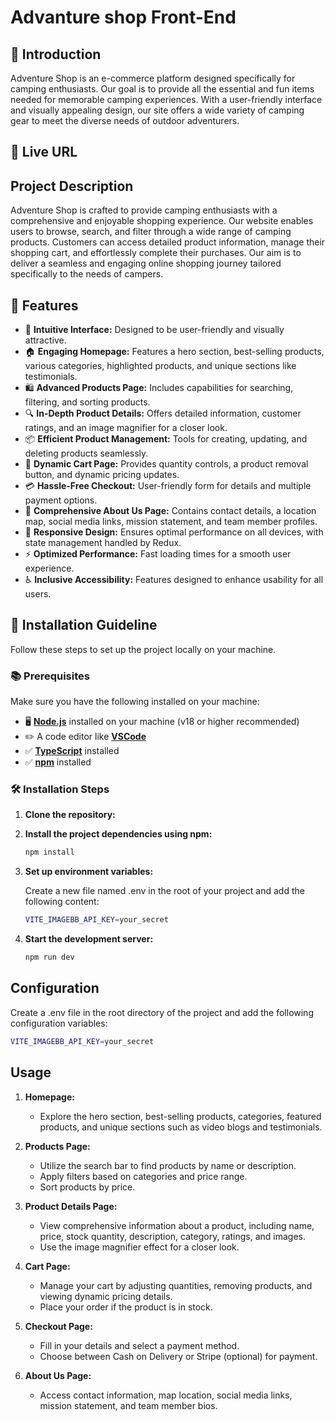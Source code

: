 # Advanture shop Front-End

## 🤖 Introduction

Adventure Shop is an e-commerce platform designed specifically for camping enthusiasts. Our goal is to provide all the essential and fun items needed for memorable camping experiences. With a user-friendly interface and visually appealing design, our site offers a wide variety of camping gear to meet the diverse needs of outdoor adventurers.
## 🔗 Live URL

 

##  Project Description

Adventure Shop is crafted to provide camping enthusiasts with a comprehensive and enjoyable shopping experience. Our website enables users to browse, search, and filter through a wide range of camping products. Customers can access detailed product information, manage their shopping cart, and effortlessly complete their purchases. Our aim is to deliver a seamless and engaging online shopping journey tailored specifically to the needs of campers.
## 🔋 Features

- 🌟 **Intuitive Interface:** Designed to be user-friendly and visually attractive.
- 🏠 **Engaging Homepage:** Features a hero section, best-selling products, various categories, highlighted products, and unique sections like testimonials.
- 🛍️ **Advanced Products Page:** Includes capabilities for searching, filtering, and sorting products.
- 🔍 **In-Depth Product Details:** Offers detailed information, customer ratings, and an image magnifier for a closer look.
- 📦 **Efficient Product Management:** Tools for creating, updating, and deleting products seamlessly.
- 🛒 **Dynamic Cart Page:** Provides quantity controls, a product removal button, and dynamic pricing updates.
- 💳 **Hassle-Free Checkout:** User-friendly form for details and multiple payment options.
- 📄 **Comprehensive About Us Page:** Contains contact details, a location map, social media links, mission statement, and team member profiles.
- 📱 **Responsive Design:** Ensures optimal performance on all devices, with state management handled by Redux.
- ⚡ **Optimized Performance:** Fast loading times for a smooth user experience.
- ♿ **Inclusive Accessibility:** Features designed to enhance usability for all users.

## 🤸 Installation Guideline

Follow these steps to set up the project locally on your machine.

### 📚 Prerequisites

Make sure you have the following installed on your machine:

- 🖥️ [**Node.js**](https://nodejs.org/en) installed on your machine (v18 or
  higher recommended)
- ✏️ A code editor like [**VSCode**](https://code.visualstudio.com/)
- ✅ [**TypeScript**](https://www.typescriptlang.org/) installed
- ✅ [**npm**](https://www.npmjs.com/) installed

### 🛠️ Installation Steps

1. **Clone the repository:**

   

2. **Install the project dependencies using npm:**

   ```bash
   npm install
   ```

3. **Set up environment variables:**

   Create a new file named .env in the root of your project and add the
   following content:

   ```bash
   VITE_IMAGEBB_API_KEY=your_secret
   ```

4. **Start the development server:**

   ```bash
   npm run dev
   ```

## Configuration

Create a .env file in the root directory of the project and add the following
configuration variables:

```bash
VITE_IMAGEBB_API_KEY=your_secret
```
## Usage

1. **Homepage:**
   - Explore the hero section, best-selling products, categories, featured products, and unique sections such as video blogs and testimonials.

2. **Products Page:**
   - Utilize the search bar to find products by name or description.
   - Apply filters based on categories and price range.
   - Sort products by price.

3. **Product Details Page:**
   - View comprehensive information about a product, including name, price, stock quantity, description, category, ratings, and images.
   - Use the image magnifier effect for a closer look.

4. **Cart Page:**
   - Manage your cart by adjusting quantities, removing products, and viewing dynamic pricing details.
   - Place your order if the product is in stock.

5. **Checkout Page:**
   - Fill in your details and select a payment method.
   - Choose between Cash on Delivery or Stripe (optional) for payment.

6. **About Us Page:**
   - Access contact information, map location, social media links, mission statement, and team member bios.
